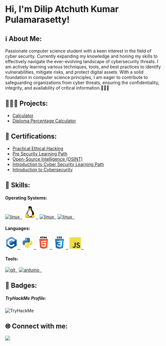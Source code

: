 <h1>Hi, I'm Dilip Atchuth Kumar Pulamarasetty!</h1>

<h2>ℹ️ About Me:</h2>
<p>Passionate computer science student with a keen interest in the field of cyber security. Currently expanding my knowledge and honing my skills to effectively navigate the ever-evolving landscape of cybersecurity threats. I am actively learning various techniques, tools, and best practices to identify vulnerabilities, mitigate risks, and protect digital assets. With a solid foundation in computer science principles, I am eager to contribute to safeguarding organizations from cyber threats, ensuring the confidentiality, integrity, and availability of critical information.🧑🏼‍💻</p>

<h2>🧑🏼‍💻 Projects:</h2>

- [Calculator](https://github.com/DilipAtchuthKumar/Calculator)
- [Diploma Percentage Calculator](https://github.com/DilipAtchuthKumar/Diploma-Percentage-Calculator)

<h2>📄 Certifications:</h2>

- [Practical Ethical Hacking](https://drive.google.com/file/d/1TpC_ubiwMD4fm-NCVynTWiRI9IuppP37/view?usp=sharing)
- [Pre Security Learning Path](https://tryhackme-certificates.s3-eu-west-1.amazonaws.com/THM-QSDNJQCX9A.png)
- [Open-Source Intelligence (OSINT)](https://drive.google.com/file/d/1HAkJDhy9mvg1M_msjfMUU13LtsSJKq7T/view?usp=sharing)
- [Introduction to Cyber Security Learning Path](https://tryhackme-certificates.s3-eu-west-1.amazonaws.com/THM-GWWH4ZYYY1.png)
- [Introduction to Cybersecurity](https://www.credly.com/badges/39268d85-64d7-418f-95bb-56bf4629a93a/linked_in_profile)

<h2>🧠 Skills:</h2>
<p>
    <h4>Operating Systems:</h4>
    <a href="https://www.microsoft.com/en-in/windows" target="_blank" rel="noreferrer"> <img src="https://github.com/DilipAtchuthKumar/DilipAtchuthKumar/assets/118366836/6e4f9038-501e-4b7d-b2f6-2c4ff774dbf9"alt="linux" width="38" height="38"/> &nbsp;</a>
    <a href="https://www.linux.org/" target="_blank" rel="noreferrer"> <img src="https://raw.githubusercontent.com/devicons/devicon/master/icons/linux/linux-original.svg" alt="linux" width="40" height="40"/> &nbsp;</a>
    <a href="https://www.kali.org/" target="_blank" rel="noreferrer"> <img src="https://github.com/DilipAtchuthKumar/DilipAtchuthKumar/assets/118366836/e2970870-0f31-4e1d-bc67-79718ae5d869" alt="linux" width="40" height="40"/> &nbsp;</a>
    <a href="https://www.parrotsec.org/" target="_blank" rel="noreferrer"> <img src="https://github.com/DilipAtchuthKumar/DilipAtchuthKumar/assets/118366836/e7cb9cb3-275e-493b-ac56-f8c0d15cf76a" alt="linux" width="40" height="40"/> &nbsp;</a>
    <h4>Languages:</h4>
    <a href="https://www.cprogramming.com/" target="_blank" rel="noreferrer"> <img src="https://raw.githubusercontent.com/devicons/devicon/master/icons/c/c-original.svg" alt="c" width="40" height="40"/> &nbsp;</a>
    <a href="https://www.python.org" target="_blank" rel="noreferrer"> <img src="https://raw.githubusercontent.com/devicons/devicon/master/icons/python/python-original.svg" alt="python" width="40" height="40"/> &nbsp;</a>
    <a href="https://www.w3.org/html/" target="_blank" rel="noreferrer"> <img src="https://raw.githubusercontent.com/devicons/devicon/master/icons/html5/html5-original-wordmark.svg" alt="html5" width="40" height="40"/> &nbsp;</a>
    <a href="https://www.w3schools.com/css/" target="_blank" rel="noreferrer"> <img src="https://raw.githubusercontent.com/devicons/devicon/master/icons/css3/css3-original-wordmark.svg" alt="css3" width="40" height="40"/> &nbsp;</a>
    <a href="https://developer.mozilla.org/en-US/docs/Web/JavaScript" target="_blank" rel="noreferrer"> <img src="https://raw.githubusercontent.com/devicons/devicon/master/icons/javascript/javascript-original.svg" alt="javascript" width="38" height="38"/> &nbsp;</a>
    <h4>Tools:</h4>
    <a href="https://git-scm.com/" target="_blank" rel="noreferrer"> <img src="https://www.vectorlogo.zone/logos/git-scm/git-scm-icon.svg" alt="git" width="40" height="40"/> &nbsp;</a>
    <a href="https://www.arduino.cc/" target="_blank" rel="noreferrer"> <img src="https://cdn.worldvectorlogo.com/logos/arduino-1.svg" alt="arduino" width="40" height="40"/> &nbsp;</a>
</p>

<h2>🏅 Badges:</h2>
    <h5>TryHackMe Profile:</h5>
    <img src="https://tryhackme-badges.s3.amazonaws.com/AtchuthKumar.png" alt="TryHackMe"> 

<h2>🌐 Connect with me:</h2>

<a href="https://www.linkedin.com/in/dilip-atchuth-kumar-pulamarasetty/" target="blank">
    <img src="https://img.shields.io/badge/LinkedIn-0077B5?style=for-the-badge&logo=linkedin&logoColor=white">
  </a> 

<!--
**DilipAtchuthKumar/DilipAtchuthKumar** is a ✨ _special_ ✨ repository because its `README.md` (this file) appears on your GitHub profile.![Uploading kali.png…]()


Here are some ideas to get you started:

- 🔭 I’m currently working on ...
- 🌱 I’m currently learning ...
- 👯 I’m looking to collaborate on ...
- 🤔 I’m looking for help with ...
- 💬 Ask me about ...
- 📫 How to reach me: ...
- 😄 Pronouns: ...
- ⚡ Fun fact: ...
-->
